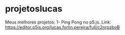 # projetoslucas

Meus melhores projetos:
1- Ping Pong no p5.js. Link: https://editor.p5js.org/lucas.forlin.pereira/full/c2nrpzboB
